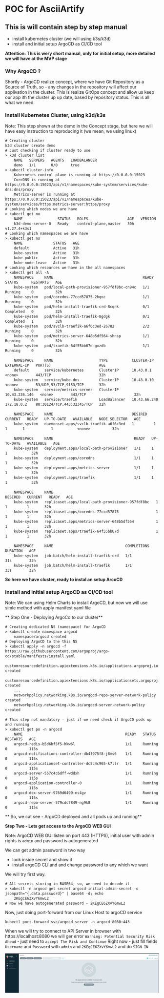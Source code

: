 # POC for AsciiArtify
## This is will contain step by step manual
- install kubernetes cluster (we will using k3s/k3d)
- install and initial setup ArgoCD as CI/CD tool

**Attention: This is wery short manual, only for initial setup, more detailed we will have at the MVP stage**

### Why ArgoCD ?
Shortly - ArgoCD realize  concept, where we have Git Repository as a Source of Truth, so - any changes in the repository will affect our applivation in the cluster.
This is realize GitOps concept and allow us keep our app ith the cluster up up date, based by repository status.
This is all what we need.

### Install Kubernetes Cluster, using k3d/k3s
Note: This step shown at the demo in the Concept stage, but here we will have easy instruction to reproducing it (we mean, we using linux)

	# Creating cluster
	k3d cluster create demo
    # Just checking if cluster ready to use
    > k3d cluster list
		NAME   SERVERS   AGENTS   LOADBALANCER
		demo   1/1       0/0      true
    > kubectl cluster-info 
		Kubernetes control plane is running at https://0.0.0.0:15023
		CoreDNS is running at https://0.0.0.0:15023/api/v1/namespaces/kube-system/services/kube-dns:dns/proxy
		Metrics-server is running at https://0.0.0.0:15023/api/v1/namespaces/kube-system/services/https:metrics-server:https/proxy
    # Looking which nodes we are have
    > kubectl get no
		NAME                STATUS   ROLES                  AGE   VERSION
		k3d-demo-server-0   Ready    control-plane,master   30h   v1.27.4+k3s1
    # Looking which namespaces we are have
    > kubectl get ns
		NAME              STATUS   AGE
		default           Active   31h
		kube-system       Active   31h
		kube-public       Active   31h
		kube-node-lease   Active   31h
    # Looking which resources we have in the all namespaces
	> kubectl get all -A
		NAMESPACE     NAME                                         READY   STATUS      RESTARTS   AGE
		kube-system   pod/local-path-provisioner-957fdf8bc-cn94c   1/1     Running     0          32h
		kube-system   pod/coredns-77ccd57875-2hqnc                 1/1     Running     0          32h
		kube-system   pod/helm-install-traefik-crd-8cqnk           0/1     Completed   0          32h
		kube-system   pod/helm-install-traefik-8gdgk               0/1     Completed   1          32h
		kube-system   pod/svclb-traefik-a6f6c3ed-26782             2/2     Running     0          32h
		kube-system   pod/metrics-server-648b5df564-shnsp          1/1     Running     0          32h
		kube-system   pod/traefik-64f55bb67d-gxzdb                 1/1     Running     0          32h

		NAMESPACE     NAME                     TYPE           CLUSTER-IP      EXTERNAL-IP   PORT(S)                      AGE
		default       service/kubernetes       ClusterIP      10.43.0.1       <none>        443/TCP                      32h
		kube-system   service/kube-dns         ClusterIP      10.43.0.10      <none>        53/UDP,53/TCP,9153/TCP       32h
		kube-system   service/metrics-server   ClusterIP      10.43.236.146   <none>        443/TCP                      32h
		kube-system   service/traefik          LoadBalancer   10.43.66.240    172.18.0.2    80:30124/TCP,443:32345/TCP   32h

		NAMESPACE     NAME                                    DESIRED   CURRENT   READY   UP-TO-DATE   AVAILABLE   NODE SELECTOR   AGE
		kube-system   daemonset.apps/svclb-traefik-a6f6c3ed   1         1         1       1            1           <none>          32h

		NAMESPACE     NAME                                     READY   UP-TO-DATE   AVAILABLE   AGE
		kube-system   deployment.apps/local-path-provisioner   1/1     1            1           32h
		kube-system   deployment.apps/coredns                  1/1     1            1           32h
		kube-system   deployment.apps/metrics-server           1/1     1            1           32h
		kube-system   deployment.apps/traefik                  1/1     1            1           32h

		NAMESPACE     NAME                                               DESIRED   CURRENT   READY   AGE
		kube-system   replicaset.apps/local-path-provisioner-957fdf8bc   1         1         1       32h
		kube-system   replicaset.apps/coredns-77ccd57875                 1         1         1       32h
		kube-system   replicaset.apps/metrics-server-648b5df564          1         1         1       32h
		kube-system   replicaset.apps/traefik-64f55bb67d                 1         1         1       32h

		NAMESPACE     NAME                                 COMPLETIONS   DURATION   AGE
		kube-system   job.batch/helm-install-traefik-crd   1/1           31s        32h
		kube-system   job.batch/helm-install-traefik       1/1           33s        32h

**So here we have cluster, ready to instal an setup ArcoCD**


### Install and initial setup ArgoCD as CI/CD tool
Note: We can using Helm Charts to install ArgoCD, but now we will use simle method with apply manifest yaml file

** Step One - Deploying ArgoCd to our cluster**


	# Creating dedicated NS (namespace) for ArgoCD
	> kubectl create namespace argocd
		namespace/argocd created
	# Deploying ArgoCD to the this NS
	> kubectl apply -n argocd -f https://raw.githubusercontent.com/argoproj/argo-cd/stable/manifests/install.yaml
		customresourcedefinition.apiextensions.k8s.io/applications.argoproj.io created
		customresourcedefinition.apiextensions.k8s.io/applicationsets.argoproj.io created
        ...
        networkpolicy.networking.k8s.io/argocd-repo-server-network-policy created
		networkpolicy.networking.k8s.io/argocd-server-network-policy created

	# This step not mandatory - just if we need check if ArgoCD pods up and running
    > kubectl get po -n argocd
		NAME                                               READY   STATUS    RESTARTS   AGE
		argocd-redis-b5d6bf5f5-hkw6l                       1/1     Running   0          115s
		argocd-notifications-controller-db4f975f8-j8ms6    1/1     Running   0          115s
		argocd-applicationset-controller-dc5c4c965-k7llr   1/1     Running   0          115s
		argocd-server-557c4c6dff-wddxh                     1/1     Running   0          115s
		argocd-application-controller-0                    1/1     Running   0          115s
		argocd-dex-server-9769d6499-ns4gv                  1/1     Running   0          115s
		argocd-repo-server-579cdc7849-ng9k8                1/1     Running   0          115s

** So, we cat see - ArgoCD deployed and all pods up and running**

**Step Two - Lets get access to the ArgoCD WEB GUI**

Note: ArgoCD WEB GUI listen on port 443 (HTTPS), initial user with admin rights is `admin` and password is autogenerated

We can get admin password in two way
- look inside secret and show it
- install argoCD CLI and and change password to any which we want

We will try first way.


	# All secrets storing in BASE64, so, we need to decode it
    > kubectl -n argocd get secret argocd-initial-admin-secret -o jsonpath="{.data.password}" | base64 -d; echo
		2KEgCE6ZXvY6mwL2
	# Now we have autogenerated password - 2KEgCE6ZXvY6mwL2

Now, just doing port-forward from our Linux Host to argoCD service

	kubectl port-forward svc/argocd-server -n argocd 8080:443

When we will try to connect to API Server in browser with https://localhost:8080 we will ger error `Warning: Potential Security Risk Ahead` - just need to `accept The Risk and Continue`
Right now - just fill fields `Username` and `Password` with `admin` and `2KEgCE6ZXvY6mwL2` and do `SIGN IN`

![Thats all - we have access to ArgoCD WEB GUI.](https://github.com/ashyshka/AsciiArtify/blob/main/doc/POC_ArgoCD.png)
